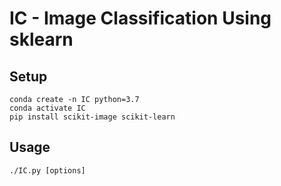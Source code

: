 IC - Image Classification Using sklearn
=======================================

Setup
-----

```
conda create -n IC python=3.7
conda activate IC
pip install scikit-image scikit-learn
```


Usage
-----

```
./IC.py [options]
```

